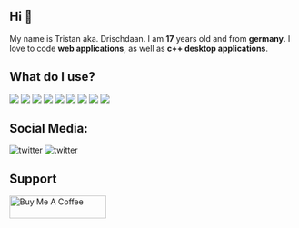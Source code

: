 ## Hi 👋

My name is Tristan aka. Drischdaan. I am **17** years old and from **germany**.
I love to code **web applications**, as well as **c++ desktop applications**.


## What do I use?
<p>
    <img src="https://img.shields.io/badge/-Visual%20Studio%20Code-23A9F2?style=flat-square&logo=Visual%20Studio%20Code&logoColor=white"/>
    <img src="https://img.shields.io/badge/-Github-181717?style=flat-square&logo=GitHub&logoColor=white"/>
    <img src="https://img.shields.io/badge/-Git-F44D27?style=flat-square&logo=Git&logoColor=white"/>
    <img src="https://img.shields.io/badge/-NPM-CB3837?style=flat-square&logo=NPM&logoColor=white"/>
    <img src="https://img.shields.io/badge/-Node.js-5AAA47?style=flat-square&logo=Node.js&logoColor=white"/>
    <img src="https://img.shields.io/badge/-Google%20Cloud-4285F4?style=flat-square&logo=Google%20Cloud&logoColor=white"/>
    <img src="https://img.shields.io/badge/-Firebase-FFA000?style=flat-square&logo=Firebase&logoColor=white"/>
    <img src="https://img.shields.io/badge/-NestJS-E0234E?style=flat-square&logo=NestJS&logoColor=white"/>
    <img src="https://img.shields.io/badge/-Angular-DD0031?style=flat-square&logo=Angular&logoColor=white"/>
</p>

## Social Media:

[![twitter](https://img.shields.io/badge/-Drischdaan-313131?style=flat-square&labelColor=313131&logo=twitter&logoColor=white&color=313131)](https://twitter.com/Drischdaan)
[![twitter](https://img.shields.io/badge/-drischdaan-313131?style=flat-square&labelColor=313131&logo=instagram&logoColor=white&color=313131)](https://www.instagram.com/Drischdaan/)


## Support

<div>
    <a href="https://www.buymeacoffee.com/Drischdaan" target="_blank">
        <img src="https://cdn.buymeacoffee.com/buttons/v2/default-orange.png" width="170" height="40" alt="Buy Me A Coffee" />
    </a>
</div>
